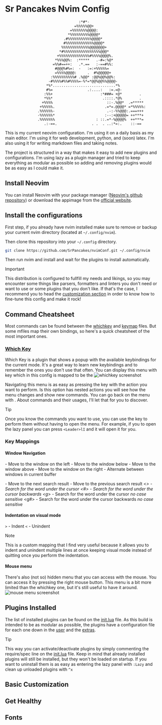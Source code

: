 # Sr Pancakes Nvim Config

```
                                  :*#*-
                                =%%%%%@@+
                              =%%%%%%%@@@@:
                             *%%%%%%%%%@@@@*
                           .#%%%%%%%%%%%@@@@*
                           #%%%%%%%%%%%%%@@@@*
                          %%%%%%%%%%%%%@@@@@@@+
                         *#%%%%%%%%%%%%%%%%%@@@*
                        +%%%%%%%%%%%%%%#%%%%@@@@%.
                       *%%%@@%:  :*****   .-#=:%@*
                      =%%#==++:   .*.==   :-==#%%:
                       #@@@%#%=:  -   :=:+%%%%%=
                       =%%%%@@@@:     .  #%@@@@@+
                     :%%%%%%%%%%# .%@@* :@@%@@%@@%:
                    -#%%%%#%%#%%%%=-%*=*@@%@@%%@@@@-
                   *%*.............................*%
                   #%=                .:....:   :=.=@-
                  :%%+                      :*###= +@*        .
                  *%%*                       .::::.*@%        .
                 +%%%%                         ::-.%@@*  .=*****
                +%%%%%.                       .=*=.@@@@* =*%%%%%:
               .%%%%%%-                        .-:-%%@@@:.===+++
               -%%%%%%*                       :--:+@@@@@= ++***+
               .%%%%%%%                   : ::.=*-%@@@@%  ++***=
                  .:-==.                . .  . ..:*=:.    ::-==
```

This is my current neovim configuration. I'm using it on a daily basis as my main editor. I'm using it for web development, python, and (soon) latex. I'm also using it for writing markdown files and taking notes.

The project is structured in a way that makes it easy to add new plugins and configurations. I'm using lazy as a plugin manager and tried to keep everything as modular as possible so adding and removing plugins would be as easy as I could make it.

## Install Neovim

You can install Neovim with your package manager ([Neovim's github repository](https://github.com/neovim/neovim)) or download the appimage from the [official website](https://neovim.io/).

## Install the configurations

First step, if you already have nvim installed make sure to remove or backup your current nvim directory (located at `~/.config/nvim`).

Then clone this repository into your `~/.config` directory.

```bash
git clone https://github.com/SrPancakes/nvimConf.git ~/.config/nvim
```

Then run nvim and install and wait for the plugins to install automatically.

> [!IMPORTANT]
> This distribution is configured to fullfill my needs and likings, so you may encounter some things like parsers, formatters and linters you don't need or want to use or some plugins that you don't like. If that's the case, I recommend you to head the [customization section]() in order to know how to fine-tune this config and make it rock!

## Command Cheatsheet

Most commands can be found between the [whichkey](./lua/srpancakes/whichkey.lua) and [keymap](./lua/srpancakes/keymap.lua) files. But some mfiles map their own bindings, so here's a quick cheatsheet of the most important ones.

### [Which Key](https://github.com/folke/which-key.nvim)

Which Key is a plugin that shows a popup with the available keybindings for the current mode. It's a great way to learn new keybindings and to remember the ones you don't use that often. You can display this menu with <Leader> key which in this config is mapped to be the <SpaceBar>
![whichkey screenshot](https://github.com/SrPancakes/nvimConf/assets/74025821/199a35e6-aa3a-43fe-8275-4da39acdd6fc)

Navigating this menu is as easy as pressing the key with the action you want to perform. Is this option has nested actions you will see how the menu changes and show new commands. You can go back on the menu with <Backspace>. About commands and their usages, I'll let that for you to discover.

> [!TIP]
> Once you know the commands you want to use, you can use the <Leader> key to perform them without having to open the menu. For example, if you  to open the lazy panel you can press `<Leader>lI` and it will open it for you.

### Key Mappings

#### Window Navigation

<m-h> - Move to the window on the left
<m-j> - Move to the window below
<m-k> - Move to the window above
<m-l> - Move to the window on the right
<m-tab> - Alternate between windows in current buffer

<n> - Move to the next search result
<N> - Move to the previous search result
<*> - Search for the word under the cursor
<#> - Search for the word under the cursor backwards
<g*> - Search for the word under the cursor *no case sensitive*
<g#> - Search for the word under the cursor backwards *no case sensitive*

#### Indentation on visual mode
```>``` - Indent
```<``` - Unindent
>[!NOTE]
> This is a custom mapping that I find very useful because it allows you to indent and unindent multiple lines at once keeping visual mode instead of quitting once you perform the indentation.

#### Mouse menu
There's also (not so) hidden menu that you can access with the mouse. You can access it by pressing the right mouse button. This menu is a bit more limited than the whichkey one, but it's still useful to have it around.
![mouse menu screenshot]()



## Plugins Installed

The list of installed plugins can be found on the [init.lua](./init.lua) file. As this build is intended to be as modular as possible, the plugins have a configuration file for each one down in the [user](./lua/srpancakes/) and the [extras](./lua/srpancakes/extras/).

> [!TIP]
> This way you can activate/deactivate plugins by simply commenting the require/spec line on the [init.lua](./init.lua) file.
> Keep in mind that already installed plugins will still be installed, but they won't be loaded on startup. If you want to uninstall them is as easy as entering the lazy panel with `:Lazy` and clean up unloaded plugins with `^x`

## Basic Customization

## Get Healthy

## Fonts
